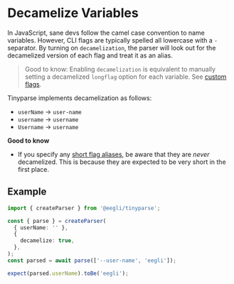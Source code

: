 # Decamelize Variables

In JavaScript, sane devs follow the camel case convention to name variables. However, CLI flags are typically spelled all lowercase with a `-` separator. By turning on `decamelization`, the parser will look out for the decamelized version of each flag and treat it as an alias.

> Good to know: Enabling `decamelization` is equivalent to manually setting a decamelized `longflag` option for each variable. See [custom flags](reference/custom-flags.md).

Tinyparse implements decamelization as follows:

- `userName` → `user-name`
- `username` → `username`
- `Username` → `username`

**Good to know**

- If you specify any [short flag aliases](reference/custom-flags), be aware that they are _never_ decamelized. This is because they are expected to be very short in the first place.

## Example

<!-- doctest: default -->

```ts
import { createParser } from '@eegli/tinyparse';

const { parse } = createParser(
  { userName: '' },
  {
    decamelize: true,
  },
);
const parsed = await parse(['--user-name', 'eegli']);

expect(parsed.userName).toBe('eegli');
```
